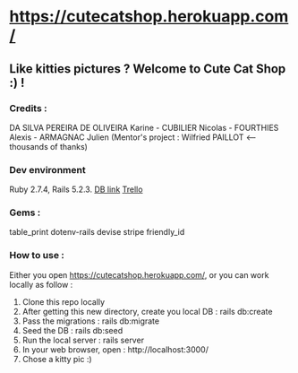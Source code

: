 # https://cutecatshop.herokuapp.com/

## Like kitties pictures ? Welcome to Cute Cat Shop :) !

### Credits :

DA SILVA PEREIRA DE OLIVEIRA Karine - CUBILIER Nicolas - FOURTHIES Alexis - ARMAGNAC Julien (Mentor's project : Wilfried PAILLOT <-- thousands of thanks)

### Dev environment

Ruby 2.7.4, Rails 5.2.3.
[DB link](https://lucid.app/lucidchart/bc6694b3-ed3f-487b-8163-a9ade1a71581/edit?page=0_0#)
[Trello](https://trello.com/b/BrfYKr5c/projet-chat-thp)

### Gems :

table_print
dotenv-rails
devise
stripe
friendly_id

### How to use :

Either you open https://cutecatshop.herokuapp.com/, or you can work locally as follow :

1. Clone this repo locally
2. After getting this new directory, create you local DB : rails db:create
3. Pass the migrations : rails db:migrate
4. Seed the DB : rails db:seed
5. Run the local server : rails server
6. In your web browser, open : http://localhost:3000/
7. Chose a kitty pic :)
